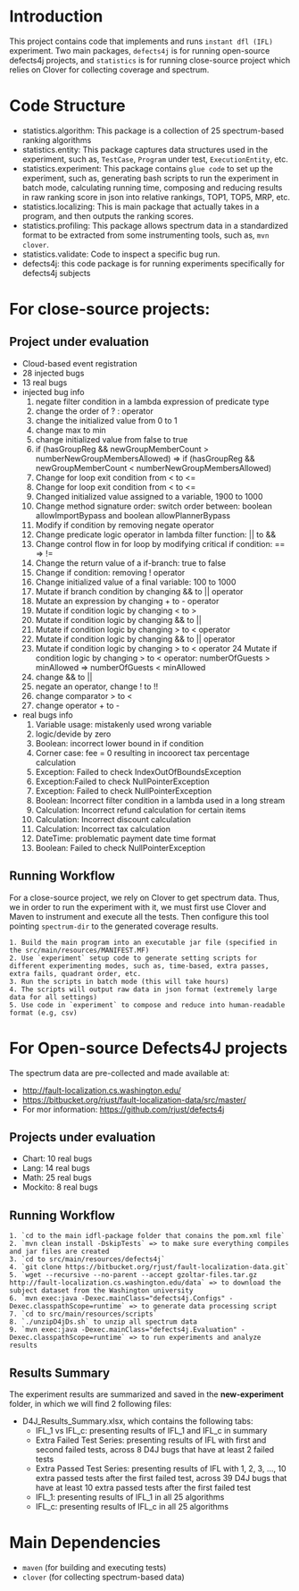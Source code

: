 # Introduction
This project contains code that implements and runs `instant dfl (IFL)` experiment. Two main packages, `defects4j` is for running open-source defects4j projects, 
and `statistics` is for running close-source project which relies on Clover for collecting coverage and spectrum.  

# Code Structure
- statistics.algorithm: This package is a collection of 25 spectrum-based ranking algorithms
- statistics.entity: This package captures data structures used in the experiment, such as, `TestCase`, `Program` under test, `ExecutionEntity`, etc.
- statistics.experiment: This package contains `glue code` to set up the experiment, such as, generating bash scripts to run the experiment in batch mode, calculating running time, composing
and reducing results in raw ranking score in json into relative rankings, TOP1, TOP5, MRP, etc.
- statistics.localizing: This is main package that actually takes in a program, and then outputs the ranking scores.
- statistics.profiling: This package allows spectrum data in a standardized format to be extracted from some instrumenting tools, such as, `mvn clover`.
- statistics.validate: Code to inspect a specific bug run.
- defects4j: this code package is for running experiments specifically for defects4j subjects

# For close-source projects:
## Project under evaluation
- Cloud-based event registration
- 28 injected bugs
- 13 real bugs
- injected bug info
    1. negate filter condition in a lambda expression of predicate type
    2. change the order of ? : operator
    3. change the initialized value from 0 to 1
    4. change max to min
    5. change initialized value from false to true
    6. if (hasGroupReg && newGroupMemberCount > numberNewGroupMembersAllowed) => if (hasGroupReg && newGroupMemberCount < numberNewGroupMembersAllowed)
    7. Change for loop exit condition from < to <=
    8. Change for loop exit condition from < to <=
    9. Changed initialized value assigned to a variable, 1900 to 1000
    10. Change method signature order: switch order between: boolean allowImportBypass and boolean allowPlannerBypass
    11. Modify if condition by removing negate operator
    12. Change predicate logic operator in lambda filter function: || to &&
    13. Change control flow in for loop by modifying critical if condition: == => !=
    14. Change the return value of a if-branch: true to false
    15. Change if condition: removing ! operator
    16. Change initialized value of a final variable: 100 to 1000
    17. Mutate if branch condition by changing && to || operator
    18. Mutate an expression by changing + to - operator
    19. Mutate if condition logic by changing < to >
    20. Mutate if condition logic by changing && to ||
    21. Mutate if condition logic by changing > to < operator
    22. Mutate if condition logic by changing && to || operator
    23. Mutate if condition logic by changing > to < operator
    24 Mutate if condition logic by changing > to < operator: numberOfGuests > minAllowed => numberOfGuests < minAllowed
    25. change && to ||
    26. negate an operator, change ! to !!
    27. change comparator > to <
    28. change operator + to -
- real bugs info
    1. Variable usage: mistakenly used wrong variable
    2. logic/devide by zero
    3. Boolean: incorrect lower bound in if condition
    4. Corner case: fee = 0 resulting in incoorect tax percentage calculation
    5. Exception: Failed to check IndexOutOfBoundsException
    6. Exception:Failed to check NullPointerException
    7. Exception: Failed to check NullPointerException
    8. Boolean: Incorrect filter condition in a lambda used in a long stream
    9. Calculation: Incorrect refund calculation for certain items
    10. Calculation: Incorrect discount calculation
    11. Calculation: Incorrect tax calculation 
    12. DateTime: problematic payment date time format 
    13. Boolean: Failed to check NullPointerException
## Running Workflow
For a close-source project, we rely on Clover to get spectrum data. Thus, we in order to run the experiment with it, we must first use Clover and Maven
to instrument and execute all the tests. Then configure this tool pointing `spectrum-dir` to the generated coverage results. 

    1. Build the main program into an executable jar file (specified in the src/main/resources/MANIFEST.MF)
    2. Use `experiment` setup code to generate setting scripts for different experimenting modes, such as, time-based, extra passes, extra fails, quadrant order, etc.
    3. Run the scripts in batch mode (this will take hours)
    4. The scripts will output raw data in json format (extremely large data for all settings)
    5. Use code in `experiment` to compose and reduce into human-readable format (e.g, csv)

# For Open-source Defects4J projects
The spectrum data are pre-collected and made available at: 
- http://fault-localization.cs.washington.edu/ 
- https://bitbucket.org/rjust/fault-localization-data/src/master/
- For mor information: https://github.com/rjust/defects4j  
## Projects under evaluation
- Chart: 10 real bugs
- Lang: 14 real bugs
- Math: 25 real bugs
- Mockito: 8 real bugs 
## Running Workflow
    1. `cd to the main idfl-package folder that conains the pom.xml file`
    2. `mvn clean install -DskipTests` => to make sure everything compiles and jar files are created
    3. `cd to src/main/resources/defects4j`
    4. `git clone https://bitbucket.org/rjust/fault-localization-data.git`
    5. `wget --recursive --no-parent --accept gzoltar-files.tar.gz http://fault-localization.cs.washington.edu/data` => to download the subject dataset from the Washington university
    6. `mvn exec:java -Dexec.mainClass="defects4j.Configs" -Dexec.classpathScope=runtime` => to generate data processing script
    7. `cd to src/main/resources/scripts`
    8. `./unzipD4jDs.sh` to unzip all spectrum data
    9. `mvn exec:java -Dexec.mainClass="defects4j.Evaluation" -Dexec.classpathScope=runtime` => to run experiments and analyze results
## Results Summary
The experiment results are summarized and saved in the **new-experiment** folder, in which we will find 2 following files:
- D4J_Results_Summary.xlsx, which contains the following tabs:
    - IFL_1 vs IFL_c: presenting results of IFL_1 and IFL_c in summary 
    - Extra Failed Test Series: presenting results of IFL with first and second failed tests, across 8 D4J bugs that have at least 2 failed tests
    - Extra Passed Test Series: presenting results of IFL with 1, 2, 3, ..., 10 extra passed tests after the first failed test, across 39 D4J bugs that have at least 10 extra passed tests after the first failed test
    - IFL_1: presenting results of IFL_1 in all 25 algorithms
    - IFL_c: presenting results of IFL_c in all 25 algorithms 
 
# Main Dependencies
- `maven` (for building and executing tests)
- `clover` (for collecting spectrum-based data)
  
  

